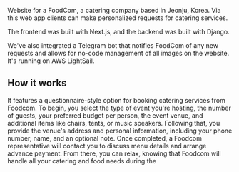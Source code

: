 Website for a FoodCom, a catering company based in Jeonju, Korea. Via this web app clients can make personalized requests for catering services. 

The frontend was built with Next.js, and the backend was built with Django. 

We've also integrated a Telegram bot that notifies FoodCom of any new requests and allows for no-code management of all images on the website. It's running on AWS LightSail.



## How it works

It features a questionnaire-style option for booking catering services from Foodcom. To begin, you select the type of event you're hosting, the number of guests, your preferred budget per person, the event venue, and additional items like chairs, tents, or music speakers. Following that, you provide the venue's address and personal information, including your phone number, name, and an optional note. Once completed, a Foodcom representative will contact you to discuss menu details and arrange advance payment. From there, you can relax, knowing that Foodcom will handle all your catering and food needs during the 
